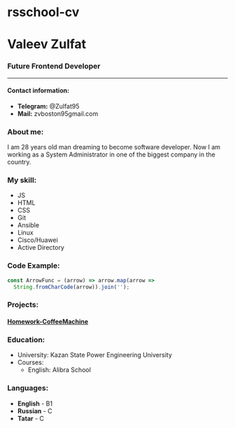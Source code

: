 # rsschool-cv

# Valeev Zulfat

### Future Frontend Developer
---
#### Contact information:
* **Telegram:** @Zulfat95
* **Mail:** zvboston95gmail.com

### About me:
I am 28 years old man dreaming to become software developer. Now I am working as a System Administrator in one of the biggest company in the country. 

### My skill:
* JS
* HTML
* CSS
* Git
* Ansible
* Linux
* Cisco/Huawei
* Active Directory

### Code Example:
```javascript
const ArrowFunc = (arrow) => arrow.map(arrow => 
  String.fromCharCode(arrow)).join('');
```
### Projects:
#### [Homework-CoffeeMachine](https://zulfat95.github.io/Homework-coffeemachine/)

### Education:
* University: Kazan State Power Engineering University
* Courses: 
    * English: Alibra School

### Languages:
* **English** - B1
* **Russian** - C
* **Tatar** - C

